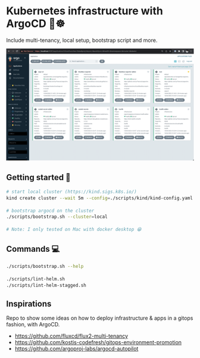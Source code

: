 # Kubernetes infrastructure with ArgoCD 🐙☸️

Include multi-tenancy, local setup, bootstrap script and more.

![Argo dashboard](./docs/pics/argo-in-local.png)

## Getting started 🚀

```sh
# start local cluster (https://kind.sigs.k8s.io/)
kind create cluster --wait 5m --config=./scripts/kind/kind-config.yaml

# bootstrap argocd on the cluster
./scripts/bootstrap.sh --cluster=local

# Note: I only tested on Mac with docker desktop 😁
```

## Commands 💻

```sh
./scripts/bootstrap.sh --help

./scripts/lint-helm.sh
./scripts/lint-helm-stagged.sh
```

## Inspirations

Repo to show some ideas on how to deploy infrastructure & apps in a gitops fashion, with ArgoCD.

- https://github.com/fluxcd/flux2-multi-tenancy
- https://github.com/kostis-codefresh/gitops-environment-promotion
- https://github.com/argoproj-labs/argocd-autopilot

